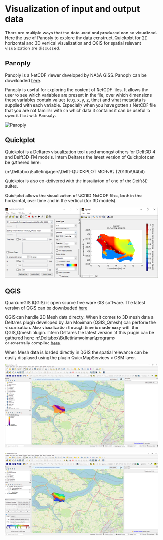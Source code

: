 # Visualization of input and output data

There are multiple ways that the data used and produced can be visualized. Here the use of Panoply to explore the data construct, Quickplot for 2D horizontal and 3D vertical visualization and QGIS for spatial relevant visualization are discussed.


## Panoply

Panoply is a NetCDF viewer developed by NASA GISS. Panoply can be downloaded [here](https://www.giss.nasa.gov/tools/panoply/).

Panoply is useful for exploring the content of NetCDF files. It allows the user to see which variables are present in the file, over which dimensions these variables contain values (e.g. x, y, z, time) and what metadata is supplied with each variable. Especially when you have gotten a NetCDF file that you are not familiar with on which data it contains it can be useful to open it first with Panoply.

![Panoply](/images/3_netcdf.png "The FM-VZM_0000_map.nc opened in Panoply. The variable “mesh2d_sa1” (Salinity) has been selected for viewing. On the right hand-side the metadata attached to this variable is visible, among which the first line showing that this variable has values allocated to 3 dimensions (time, mesh2d_nFaces and mesh2d_nLayers).")

## Quickplot
Quickplot is a Deltares visualization tool used amongst others for Delft3D 4 and Delft3D-FM models. Intern Deltares the latest version of Quickplot can be gathered here:

(n:\Deltabox\Bulletin\jagers\Delft-QUICKPLOT MCRv82 (2013b)\64bit\)

Quickplot is also co-delivered with the installation of one of the Delft3D suites. 

Quickplot allows the visualization of UGRID NetCDF files, both in the horizontal, over time and in the vertical (for 3D models). 

![Quickplot](/assets/images/3_quickplot.png "The FM-VZM_0000_map.nc opened in Quickplot. The variable “Salinity” (mesh2d_sa1) has been selected for viewing. On the left hand side the selection of time period (Time Step=150) and the toplayer is shown (K=22). On the right hand-side the values attached to this variable are visible.")

## QGIS
QuantumGIS (QGIS) is open source free ware GIS software. The latest version of QGIS can be downloaded [here](https://www.qgis.org/en/site/forusers/download.html)

QGIS can handle 2D Mesh data directly. When it comes to 3D mesh data a Deltares plugin developed by Jan Mooiman (QGIS_Qmesh) can perform the visualisation. Also visualization through time is made easy with the QGIS_Qmesh plugin. Intern Deltares the latest version of this plugin can be gathered here:
n:\Deltabox\Bulletin\mooiman\programs\
or externally compiled [here](https://github.com/Deltares/qgis_umesh).

When Mesh data is loaded directly in QGIS the spatial relevance can be easily displayed using the plugin QuickMapServices > OSM layer.

![QGIS](/assets/images/3_qgis.png "The FM-VZM_0000_map.nc opened in QGIS through the “Add mdal layer” function. The variable “Bed level” (mesh2d_flowelem_bl) has been selected for viewing. As background for spatial relevance the OSM layer of QuickMapServices is used. The test file is a part of the Volkerak-Zoom Lake model in the Netherlands.")


![QMESH](/assets/images/3_qgis_qmesh.png "The FM-VZM_0000_map.nc opened in QGIS through the QGIS_Qmesh plugin. The variable “Salinity” (mesh2d_sa1)  has been selected for viewing and the top layer (Layer=22) is shown on a specific time step. As background for spatial relevance the OSM layer of QuickMapServices is used. The test file is a part of the Volkerak-Zoom Lake model in the Netherlands.")




